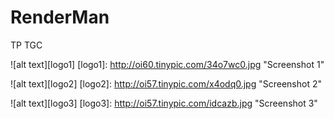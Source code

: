 RenderMan
===========

TP TGC


![alt text][logo1]
[logo1]: http://oi60.tinypic.com/34o7wc0.jpg "Screenshot 1"

![alt text][logo2]
[logo2]: http://oi57.tinypic.com/x4odq0.jpg "Screenshot 2"

![alt text][logo3]
[logo3]: http://oi57.tinypic.com/idcazb.jpg "Screenshot 3"
